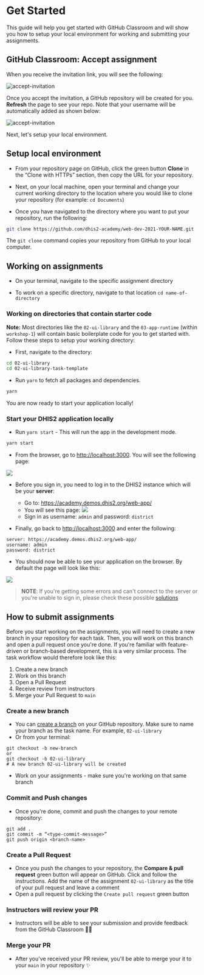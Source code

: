 # Get Started

This guide will help you get started with GitHub Classroom and will show you how to setup your local environment for working and submitting your assignments. 

## GitHub Classroom: Accept assignment

When you receive the invitation link, you will see the following: 

![accept-invitation](./assets/accept-invitation.png)

Once you accept the invitation, a GitHub repository will be created for you. **Refresh** the page to see your repo. Note that your username will be automatically added as shown below: 

![accept-invitation](./assets/repo-student-name.png)

Next, let's setup your local environment. 

##  Setup local environment 

* From your repository page on GitHub, click the green button **Clone** in the “Clone with HTTPs” section, then copy the URL for your repository. 

* Next, on your local machine, open your terminal and change your current working directory to the location where you would like to clone your repository (for example: `cd Documents`)

* Once you have navigated to the directory where you want to put your repository, run the following:

```sh
git clone https://github.com/dhis2-academy/web-dev-2021-YOUR-NAME.git
```

The `git clone` command copies your repository from GitHub to your local computer. 

## Working on assignments

* On your terminal, navigate to the specific assignment directory

* To work on a specific directory, navigate to that location `cd name-of-directory` 

### Working on directories that contain starter code

**Note:** Most directories like the `02-ui-library` and the `03-app-runtime` (within `workshop-1`) will contain basic boilerplate code for you to get started with. Follow these steps to setup your working directory: 

* First, navigate to the directory:

```sh
cd 02-ui-library
cd 02-ui-library-task-template
```

* Run `yarn` to fetch all packages and dependencies.

```sh
yarn 
```

You are now ready to start your application locally! 

### Start your DHIS2 application locally 

* Run `yarn start` - This will run the app in the development mode.

```sh
yarn start 
```

* From the browser, go to [http://localhost:3000](http://localhost:3000). You will see the following page: 

![](./assets/new-app-login-page.png)

* Before you sign in, you need to log in to the DHIS2 instance which will be your **server**: 
  - Go to: https://academy.demos.dhis2.org/web-app/ 
  - You will see this page:
![](./assets/image-of-login.png)
  - Sign in as username: `admin` and password: `district`

* Finally, go back to [http://localhost:3000](http://localhost:3000) and enter the following:

```
server: https://academy.demos.dhis2.org/web-app/
username: admin
password: district
```

* You should now be able to see your application on the browser. By default the page will look like this:

![](./assets/new-app-login-success.png)

> **NOTE**: If you're getting some errors and can't connect to the server or you're unable to sign in, please check these possible [solutions](./DEBUG.md)

## How to submit assignments 

Before you start working on the assignments, you will need to create a new branch in your repository for each task. Then, you will work on this branch and open a pull request once you're done. If you're familiar with feature-driven or branch-based development, this is a very similar process. The task workflow would therefore look like this:

1. Create a new branch
2. Work on this branch
3. Open a Pull Request 
4. Receive review from instructors 
5. Merge your Pull Request to `main`
   
### Create a new branch 

* You can [create a branch](https://docs.github.com/en/github/collaborating-with-issues-and-pull-requests/creating-and-deleting-branches-within-your-repository#creating-a-branch) on your GitHub repository. Make sure to name your branch as the task name. For example, `02-ui-library`
* Or from your terminal: 

```
git checkout -b new-branch
or
git checkout -b 02-ui-library 
# A new branch 02-ui-library will be created 
```
* Work on your assignments - make sure you're working on that same branch  

### Commit and Push changes 

* Once you're done, commit and push the changes to your remote repository: 

```
git add .
git commit -m “<type-commit-message>”
git push origin <branch-name>
```

### Create a Pull Request

* Once you push the changes to your repository, the **Compare & pull request** green button will appear on GitHub. Click and follow the instructions. Add the name of the assignment `02-ui-library` as the title of your pull request and leave a comment
* Open a pull request by clicking the `Create pull request` green button

### Instructors will review your PR

* Instructors will be able to see your submission and provide feedback from the GitHub Classroom ✍🏽

### Merge your PR

* After you've received your PR review, you'll be able to merge your it to your `main` in your repository ✨ 

